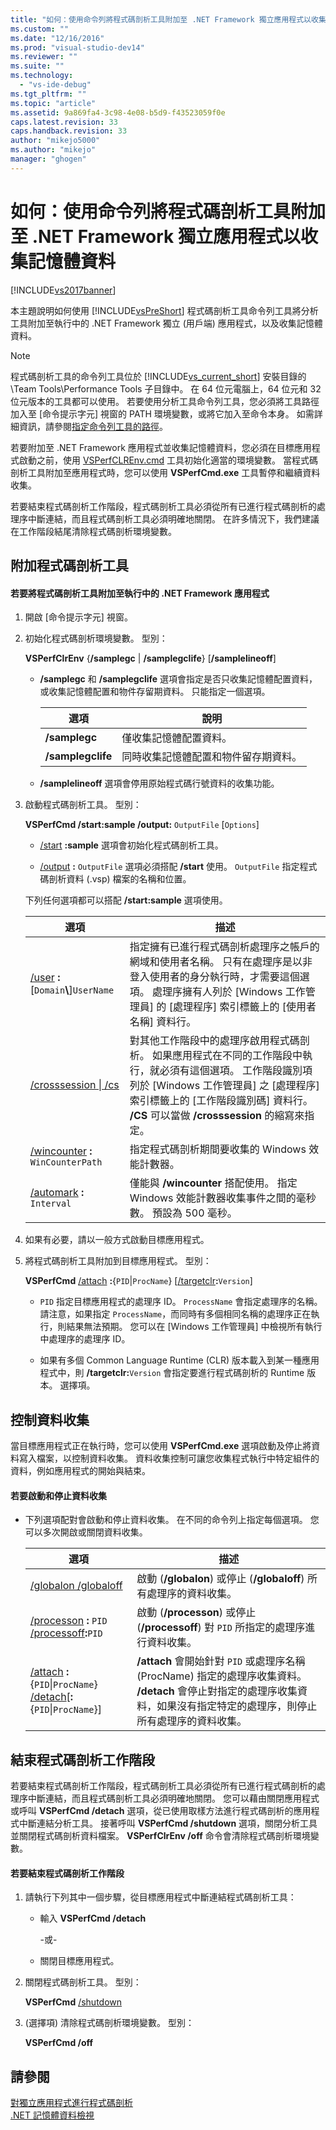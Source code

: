 ```yaml
---
title: "如何：使用命令列將程式碼剖析工具附加至 .NET Framework 獨立應用程式以收集記憶體資料 | Microsoft Docs"
ms.custom: ""
ms.date: "12/16/2016"
ms.prod: "visual-studio-dev14"
ms.reviewer: ""
ms.suite: ""
ms.technology: 
  - "vs-ide-debug"
ms.tgt_pltfrm: ""
ms.topic: "article"
ms.assetid: 9a869fa4-3c98-4e08-b5d9-f43523059f0e
caps.latest.revision: 33
caps.handback.revision: 33
author: "mikejo5000"
ms.author: "mikejo"
manager: "ghogen"
---
```

# 如何：使用命令列將程式碼剖析工具附加至 .NET Framework 獨立應用程式以收集記憶體資料
[!INCLUDE[vs2017banner](../code-quality/includes/vs2017banner.md)]

本主題說明如何使用 [!INCLUDE[vsPreShort](../code-quality/includes/vspreshort_md.md)] 程式碼剖析工具命令列工具將分析工具附加至執行中的 .NET Framework 獨立 \(用戶端\) 應用程式，以及收集記憶體資料。  
  
> [!NOTE]
>  程式碼剖析工具的命令列工具位於 [!INCLUDE[vs_current_short](../code-quality/includes/vs_current_short_md.md)] 安裝目錄的 \\Team Tools\\Performance Tools 子目錄中。  在 64 位元電腦上，64 位元和 32 位元版本的工具都可以使用。  若要使用分析工具命令列工具，您必須將工具路徑加入至 \[命令提示字元\] 視窗的 PATH 環境變數，或將它加入至命令本身。  如需詳細資訊，請參閱[指定命令列工具的路徑](../profiling/specifying-the-path-to-profiling-tools-command-line-tools.md)。  
  
 若要附加至 .NET Framework 應用程式並收集記憶體資料，您必須在目標應用程式啟動之前，使用 [VSPerfCLREnv.cmd](../profiling/vsperfclrenv.md) 工具初始化適當的環境變數。  當程式碼剖析工具附加至應用程式時，您可以使用 **VSPerfCmd.exe** 工具暫停和繼續資料收集。  
  
 若要結束程式碼剖析工作階段，程式碼剖析工具必須從所有已進行程式碼剖析的處理序中斷連結，而且程式碼剖析工具必須明確地關閉。  在許多情況下，我們建議在工作階段結尾清除程式碼剖析環境變數。  
  
## 附加程式碼剖析工具  
  
#### 若要將程式碼剖析工具附加至執行中的 .NET Framework 應用程式  
  
1.  開啟 \[命令提示字元\] 視窗。  
  
2.  初始化程式碼剖析環境變數。  型別：  
  
     **VSPerfClrEnv** {**\/samplegc** &#124; **\/samplegclife**} \[**\/samplelineoff**\]  
  
    -   **\/samplegc** 和 **\/samplegclife** 選項會指定是否只收集記憶體配置資料，或收集記憶體配置和物件存留期資料。  只能指定一個選項。  
  
        |選項|說明|  
        |--------|--------|  
        |**\/samplegc**|僅收集記憶體配置資料。|  
        |**\/samplegclife**|同時收集記憶體配置和物件留存期資料。|  
  
    -   **\/samplelineoff** 選項會停用原始程式碼行號資料的收集功能。  
  
3.  啟動程式碼剖析工具。  型別：  
  
     **VSPerfCmd \/start:sample \/output:** `OutputFile` \[`Options`\]  
  
    -   [\/start](../profiling/start.md) **:sample** 選項會初始化程式碼剖析工具。  
  
    -   [\/output](../profiling/output.md) **:** `OutputFile` 選項必須搭配 **\/start** 使用。  `OutputFile` 指定程式碼剖析資料 \(.vsp\) 檔案的名稱和位置。  
  
     下列任何選項都可以搭配 **\/start:sample** 選項使用。  
  
    |選項|描述|  
    |--------|--------|  
    |[\/user](../profiling/user-vsperfcmd.md) **:**\[`Domain`**\\**\]`UserName`|指定擁有已進行程式碼剖析處理序之帳戶的網域和使用者名稱。  只有在處理序是以非登入使用者的身分執行時，才需要這個選項。  處理序擁有人列於 \[Windows 工作管理員\] 的 \[處理程序\] 索引標籤上的 \[使用者名稱\] 資料行。|  
    |[\/crosssession &#124; \/cs](../profiling/crosssession.md)|對其他工作階段中的處理序啟用程式碼剖析。  如果應用程式在不同的工作階段中執行，就必須有這個選項。  工作階段識別項列於 \[Windows 工作管理員\] 之 \[處理程序\] 索引標籤上的 \[工作階段識別碼\] 資料行。  **\/CS** 可以當做 **\/crosssession** 的縮寫來指定。|  
    |[\/wincounter](../profiling/wincounter.md) **:** `WinCounterPath`|指定程式碼剖析期間要收集的 Windows 效能計數器。|  
    |[\/automark](../profiling/automark.md) **:** `Interval`|僅能與 **\/wincounter** 搭配使用。  指定 Windows 效能計數器收集事件之間的毫秒數。  預設為 500 毫秒。|  
  
4.  如果有必要，請以一般方式啟動目標應用程式。  
  
5.  將程式碼剖析工具附加到目標應用程式。  型別：  
  
     **VSPerfCmd**  [\/attach](../profiling/attach.md) **:**{`PID`&#124;`ProcName`} \[[\/targetclr](../profiling/targetclr.md)**:**`Version`\]  
  
    -   `PID` 指定目標應用程式的處理序 ID。  `ProcessName` 會指定處理序的名稱。  請注意，如果指定 `ProcessName`，而同時有多個相同名稱的處理序正在執行，則結果無法預期。  您可以在 \[Windows 工作管理員\] 中檢視所有執行中處理序的處理序 ID。  
  
    -   如果有多個 Common Language Runtime \(CLR\) 版本載入到某一種應用程式中，則 **\/targetclr:**`Version` 會指定要進行程式碼剖析的 Runtime 版本。  選擇項。  
  
## 控制資料收集  
 當目標應用程式正在執行時，您可以使用 **VSPerfCmd.exe** 選項啟動及停止將資料寫入檔案，以控制資料收集。  資料收集控制可讓您收集程式執行中特定組件的資料，例如應用程式的開始與結束。  
  
#### 若要啟動和停止資料收集  
  
-   下列選項配對會啟動和停止資料收集。  在不同的命令列上指定每個選項。  您可以多次開啟或關閉資料收集。  
  
    |選項|描述|  
    |--------|--------|  
    |[\/globalon \/globaloff](../profiling/globalon-and-globaloff.md)|啟動 \(**\/globalon**\) 或停止 \(**\/globaloff**\) 所有處理序的資料收集。|  
    |[\/processon](../profiling/processon-and-processoff.md) **:** `PID` [\/processoff](../profiling/processon-and-processoff.md)**:**`PID`|啟動 \(**\/processon**\) 或停止 \(**\/processoff**\) 對 `PID` 所指定的處理序進行資料收集。|  
    |[\/attach](../profiling/attach.md) **:**{`PID`&#124;`ProcName`} [\/detach](../profiling/detach.md)\[**:**{`PID`&#124;`ProcName`}\]|**\/attach** 會開始針對 `PID` 或處理序名稱 \(ProcName\) 指定的處理序收集資料。  **\/detach** 會停止對指定的處理序收集資料，如果沒有指定特定的處理序，則停止所有處理序的資料收集。|  
  
## 結束程式碼剖析工作階段  
 若要結束程式碼剖析工作階段，程式碼剖析工具必須從所有已進行程式碼剖析的處理序中斷連結，而且程式碼剖析工具必須明確地關閉。  您可以藉由關閉應用程式或呼叫 **VSPerfCmd \/detach** 選項，從已使用取樣方法進行程式碼剖析的應用程式中斷連結分析工具。  接著呼叫 **VSPerfCmd \/shutdown** 選項，關閉分析工具並關閉程式碼剖析資料檔案。  **VSPerfClrEnv \/off** 命令會清除程式碼剖析環境變數。  
  
#### 若要結束程式碼剖析工作階段  
  
1.  請執行下列其中一個步驟，從目標應用程式中斷連結程式碼剖析工具：  
  
    -   輸入 **VSPerfCmd \/detach**  
  
         \-或\-  
  
    -   關閉目標應用程式。  
  
2.  關閉程式碼剖析工具。  型別：  
  
     **VSPerfCmd**  [\/shutdown](../profiling/shutdown.md)  
  
3.  \(選擇項\) 清除程式碼剖析環境變數。  型別：  
  
     **VSPerfCmd \/off**  
  
## 請參閱  
 [對獨立應用程式進行程式碼剖析](../profiling/command-line-profiling-of-stand-alone-applications.md)   
 [.NET 記憶體資料檢視](../profiling/dotnet-memory-data-views.md)